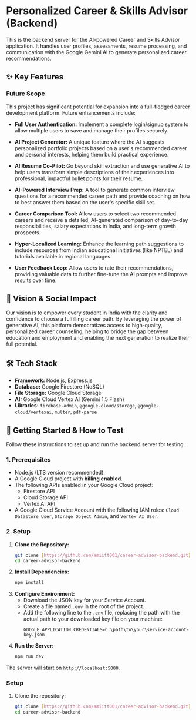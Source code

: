 # Personalized Career & Skills Advisor (Backend)

This is the backend server for the AI-powered Career and Skills Advisor application. It handles user profiles, assessments, resume processing, and communication with the Google Gemini AI to generate personalized career recommendations.

## ✨ Key Features

### Future Scope

This project has significant potential for expansion into a full-fledged career development platform. Future enhancements include:

- **Full User Authentication:** Implement a complete login/signup system to allow multiple users to save and manage their profiles securely.

- **AI Project Generator:** A unique feature where the AI suggests personalized portfolio projects based on a user's recommended career and personal interests, helping them build practical experience. 
 
- **AI Resume Co-Pilot:** Go beyond skill extraction and use generative AI to help users transform simple descriptions of their experiences into professional, impactful bullet points for their resume.

- **AI-Powered Interview Prep:** A tool to generate common interview questions for a recommended career path and provide coaching on how to best answer them based on the user's specific skill set.

- **Career Comparison Tool:** Allow users to select two recommended careers and receive a detailed, AI-generated comparison of day-to-day responsibilities, salary expectations in India, and long-term growth prospects.
 
- **Hyper-Localized Learning:** Enhance the learning path suggestions to include resources from Indian educational initiatives (like NPTEL) and tutorials available in regional languages.

- **User Feedback Loop:** Allow users to rate their recommendations, providing valuable data to further fine-tune the AI prompts and improve results over time.
## 🌟 Vision & Social Impact

Our vision is to empower every student in India with the clarity and confidence to choose a fulfilling career path. By leveraging the power of generative AI, this platform democratizes access to high-quality, personalized career counseling, helping to bridge the gap between education and employment and enabling the next generation to realize their full potential.

## 🛠️ Tech Stack

- **Framework:** Node.js, Express.js
- **Database:** Google Firestore (NoSQL)
- **File Storage:** Google Cloud Storage
- **AI:** Google Cloud Vertex AI (Gemini 1.5 Flash)
- **Libraries:** `firebase-admin`, `@google-cloud/storage`, `@google-cloud/vertexai`, `multer`, `pdf-parse`

## 🚀 Getting Started & How to Test

Follow these instructions to set up and run the backend server for testing.

### 1. Prerequisites

- Node.js (LTS version recommended).
- A Google Cloud project with **billing enabled**.
- The following APIs enabled in your Google Cloud project:
  - Firestore API
  - Cloud Storage API
  - Vertex AI API
- A Google Cloud Service Account with the following IAM roles: `Cloud Datastore User`, `Storage Object Admin`, and `Vertex AI User`.

### 2. Setup

1.  **Clone the Repository:**
    ```sh
    git clone [https://github.com/amiitt001/career-advisor-backend.git](https://github.com/amiitt001/career-advisor-backend.git)
    cd career-advisor-backend
    ```
2.  **Install Dependencies:**
    ```sh
    npm install
    ```
3.  **Configure Environment:**
    - Download the JSON key for your Service Account.
    - Create a file named `.env` in the root of the project.
    - Add the following line to the `.env` file, replacing the path with the actual path to your downloaded key file on your machine:
      ```
      GOOGLE_APPLICATION_CREDENTIALS=C:\path\to\your\service-account-key.json
      ```
4.  **Run the Server:**
    ```sh
    npm run dev
    ```
The server will start on `http://localhost:5000`.

### Setup

1. Clone the repository:
   ```sh
   git clone [https://github.com/amiitt001/career-advisor-backend.git](https://github.com/amiitt001/career-advisor-backend.git)
   cd career-advisor-backend